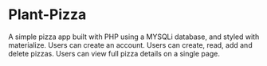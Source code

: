 # Plant-Pizza
A simple pizza app built with PHP using a MYSQLi database, and styled with materialize. Users can create an account. Users can create, read, add and delete pizzas. Users can view full pizza details on a single page.
